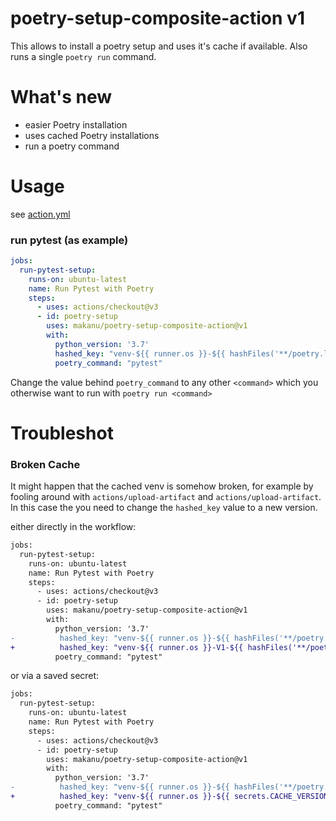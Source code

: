 # poetry-setup-composite-action v1

This allows to install a poetry setup and uses it's cache if available. Also runs a single `poetry run` command.

# What's new

- easier Poetry installation
- uses cached Poetry installations
- run a poetry command

# Usage

see [action.yml](action.yml)

### run pytest (as example)

```yaml
jobs:
  run-pytest-setup:
    runs-on: ubuntu-latest
    name: Run Pytest with Poetry
    steps:
      - uses: actions/checkout@v3
      - id: poetry-setup
        uses: makanu/poetry-setup-composite-action@v1
        with:
          python_version: '3.7'
          hashed_key: "venv-${{ runner.os }}-${{ hashFiles('**/poetry.lock') }}"
          poetry_command: "pytest"
```
Change the value behind `poetry_command` to any other `<command>` which you otherwise want to run with `poetry run <command>`

# Troubleshot

### Broken Cache

It might happen that the cached venv is somehow broken, for example by fooling around with `actions/upload-artifact` and `actions/upload-artifact`. In this case the you need to change the `hashed_key` value to a new version.

either directly in the workflow:

```diff
jobs:
  run-pytest-setup:
    runs-on: ubuntu-latest
    name: Run Pytest with Poetry
    steps:
      - uses: actions/checkout@v3
      - id: poetry-setup
        uses: makanu/poetry-setup-composite-action@v1
        with:
          python_version: '3.7'
-          hashed_key: "venv-${{ runner.os }}-${{ hashFiles('**/poetry.lock') }}"
+          hashed_key: "venv-${{ runner.os }}-V1-${{ hashFiles('**/poetry.lock') }}"
          poetry_command: "pytest"
```

or via a saved secret:

```diff
jobs:
  run-pytest-setup:
    runs-on: ubuntu-latest
    name: Run Pytest with Poetry
    steps:
      - uses: actions/checkout@v3
      - id: poetry-setup
        uses: makanu/poetry-setup-composite-action@v1
        with:
          python_version: '3.7'
-          hashed_key: "venv-${{ runner.os }}-${{ hashFiles('**/poetry.lock') }}"
+          hashed_key: "venv-${{ runner.os }}-${{ secrets.CACHE_VERSION }}-${{ hashFiles('**/poetry.lock') }}"
          poetry_command: "pytest"
```
